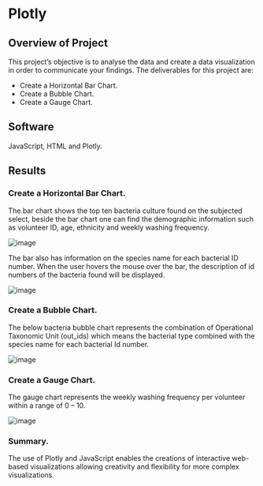 # Plotly

## Overview of Project
This project’s objective is to analyse the data and create a data visualization in order to communicate your findings.
The deliverables for this project are:

*	Create a Horizontal Bar Chart.
* 	Create a Bubble Chart.
*	Create a Gauge Chart.

## Software
JavaScript, HTML and Plotly. 

## Results 

### Create a Horizontal Bar Chart.

The bar chart shows the top ten bacteria culture found on the subjected select, beside the bar chart one can find the demographic information such as volunteer ID, age, ethnicity and weekly washing frequency.


![image](https://user-images.githubusercontent.com/86136535/133949116-d9af583d-b494-4a61-afb8-79a861916a45.png)


The bar also has information on the species name for each bacterial ID number. When the user hovers the mouse over the bar, the description of id numbers of the bacteria found will be displayed. 


![image](https://user-images.githubusercontent.com/86136535/133949136-4c4c3140-8729-4e8c-8862-da48629ac152.png)


### Create a Bubble Chart.

The below bacteria bubble chart represents the combination of Operational Taxonomic Unit (out_ids) which means the bacterial type combined with the species name for each bacterial Id number.


![image](https://user-images.githubusercontent.com/86136535/133949154-08d3473a-ec4b-44be-a207-f3558f6402e2.png)

### Create a Gauge Chart.

The gauge chart represents the weekly washing frequency per volunteer within a range of 0 – 10.


![image](https://user-images.githubusercontent.com/86136535/133949176-3b4f135b-e438-41e6-bebb-acdb68725105.png)


### Summary.
The use of Plotly and JavaScript enables the creations of interactive web-based visualizations allowing creativity and flexibility for more complex visualizations.




